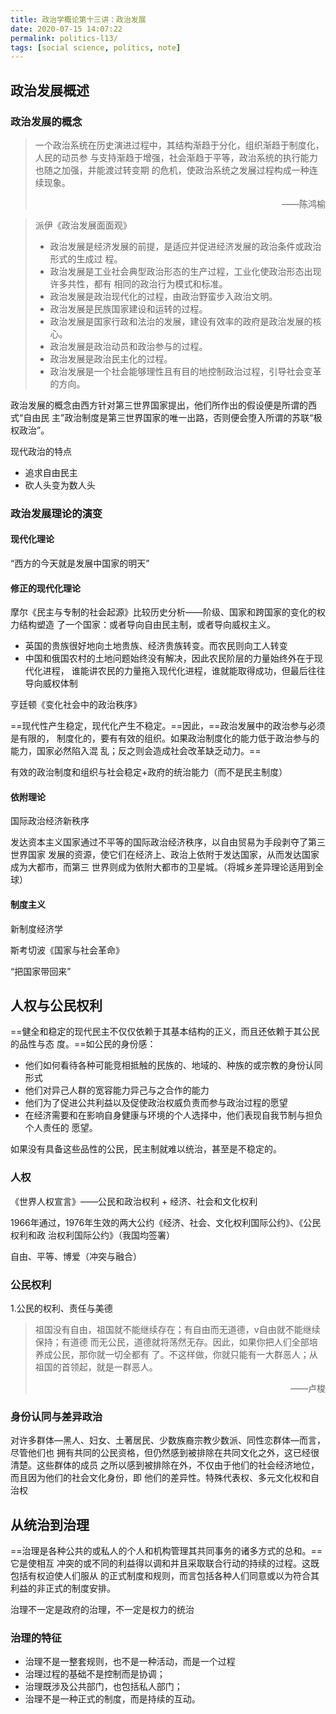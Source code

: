 ```yaml
---
title: 政治学概论第十三讲：政治发展
date: 2020-07-15 14:07:22
permalink: politics-l13/
tags: [social science, politics, note]
---
```


## 政治发展概述

### 政治发展的概念

> 一个政治系统在历史演进过程中，其结构渐趋于分化，组织渐趋于制度化，人民的动员参
> 与支持渐趋于增强，社会渐趋于平等，政治系统的执行能力也随之加强，并能渡过转变期
> 的危机，使政治系统之发展过程构成一种连续现象。
>
> <p align="right">——陈鸿榆</p>

<!-- more -->

> 派伊《政治发展面面观》
>
> - 政治发展是经济发展的前提，是适应并促进经济发展的政治条件或政治形式的生成过
>   程。
> - 政治发展是工业社会典型政治形态的生产过程，工业化使政治形态出现许多共性，都有
>   相同的政治行为模式和标准。
> - 政治发展是政治现代化的过程，由政治野蛮步入政治文明。
> - 政治发展是民族国家建设和运转的过程。
> - 政治发展是国家行政和法治的发展，建设有效率的政府是政治发展的核心。
> - 政治发展是政治动员和政治参与的过程。
> - 政治发展是政治民主化的过程。
> - 政治发展是一个社会能够理性且有目的地控制政治过程，引导社会变革的方向。

政治发展的概念由西方针对第三世界国家提出，他们所作出的假设便是所谓的西式“自由民
主”政治制度是第三世界国家的唯一出路，否则便会堕入所谓的苏联“极权政治”。

现代政治的特点

- 追求自由民主
- 砍人头变为数人头

### 政治发展理论的演变

#### 现代化理论

“西方的今天就是发展中国家的明天”

#### 修正的现代化理论

摩尔《民主与专制的社会起源》比较历史分析——阶级、国家和跨国家的变化的权力结构塑造
了一个国家：或者导向自由民主制，或者导向威权主义。

- 英国的贵族很好地向土地贵族、经济贵族转变。而农民则向工人转变
- 中国和俄国农村的土地问题始终没有解决，因此农民阶层的力量始终外在于现代化进程，
  谁能讲农民的力量拖入现代化进程，谁就能取得成功，但最后往往导向威权体制

亨廷顿《变化社会中的政治秩序》

==现代性产生稳定，现代化产生不稳定。==因此，==政治发展中的政治参与必须是有限的，
制度化的，要有有效的组织。如果政治制度化的能力低于政治参与的能力，国家必然陷入混
乱；反之则会造成社会改革缺乏动力。==

有效的政治制度和组织与社会稳定+政府的统治能力（而不是民主制度）

#### 依附理论

国际政治经济新秩序

发达资本主义国家通过不平等的国际政治经济秩序，以自由贸易为手段剥夺了第三世界国家
发展的资源，使它们在经济上、政治上依附于发达国家，从而发达国家成为大都市，而第三
世界则成为依附大都市的卫星城。（将城乡差异理论适用到全球）

#### 制度主义

新制度经济学

斯考切波《国家与社会革命》

“把国家带回来”

## 人权与公民权利

==健全和稳定的现代民主不仅仅依赖于其基本结构的正义，而且还依赖于其公民的品性与态
度。==如公民的身份感：

- 他们如何看待各种可能竞相抵触的民族的、地域的、种族的或宗教的身份认同形式
- 他们对异己人群的宽容能力异己与之合作的能力
- 他们为了促进公共利益以及促使政治权威负责而参与政治过程的愿望
- 在经济需要和在影响自身健康与环境的个人选择中，他们表现自我节制与担负个人责任的
  愿望。

如果没有具备这些品性的公民，民主制就难以统治，甚至是不稳定的。

### 人权

《世界人权宣言》——公民和政治权利 + 经济、社会和文化权利

1966年通过，1976年生效的两大公约《经济、社会、文化权利国际公约》、《公民权利和政
治权利国际公约》（我国均签署）

自由、平等、博爱（冲突与融合）

### 公民权利

1.公民的权利、责任与美德

> 祖国没有自由，祖国就不能继续存在；有自由而无道德，v自由就不能继续保持；有道德
> 而无公民，道德就将荡然无存。因此，如果你把人们全部培养成公民，那你就一切全都有
> 了。不这样做，你就只能有一大群恶人；从祖国的首领起，就是一群恶人。
>
> <p align="right">——卢梭</p>

### 身份认同与差异政治

对许多群体—黑人、妇女、土著居民、少数族裔宗教少数派、同性恋群体—而言，尽管他们也
拥有共同的公民资格，但仍然感到被排除在共同文化之外，这已经很清楚。这些群体的成员
之所以感到被排除在外，不仅由于他们的社会经济地位，而且因为他们的社会文化身份，即
他们的差异性。特殊代表权、多元文化权和自治权

## 从统治到治理

==治理是各种公共的或私人的个人和机构管理其共同事务的诸多方式的总和。==它是使相互
冲突的或不同的利益得以调和并且采取联合行动的持续的过程。这既包括有权迫使人们服从
的正式制度和规则，而言包括各种人们同意或以为符合其利益的非正式的制度安排。

治理不一定是政府的治理，不一定是权力的统治

### 治理的特征

- 治理不是一整套规则，也不是一种活动，而是一个过程
- 治理过程的基础不是控制而是协调；
- 治理既涉及公共部门，也包括私人部门；
- 治理不是一种正式的制度，而是持续的互动。
